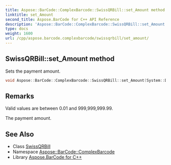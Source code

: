 ```yaml
---
title: Aspose::BarCode::ComplexBarcode::SwissQRBill::set_Amount method
linktitle: set_Amount
second_title: Aspose.BarCode for C++ API Reference
description: 'Aspose::BarCode::ComplexBarcode::SwissQRBill::set_Amount method. Sets the payment amount in C++.'
type: docs
weight: 1600
url: /cpp/aspose.barcode.complexbarcode/swissqrbill/set_amount/
---
```

## SwissQRBill::set_Amount method


Sets the payment amount.

```cpp
void Aspose::BarCode::ComplexBarcode::SwissQRBill::set_Amount(System::Decimal value)
```

## Remarks


Valid values are between 0.01 and 999,999,999.99. 

The payment amount.
## See Also

* Class [SwissQRBill](../)
* Namespace [Aspose::BarCode::ComplexBarcode](../../)
* Library [Aspose.BarCode for C++](../../../)
